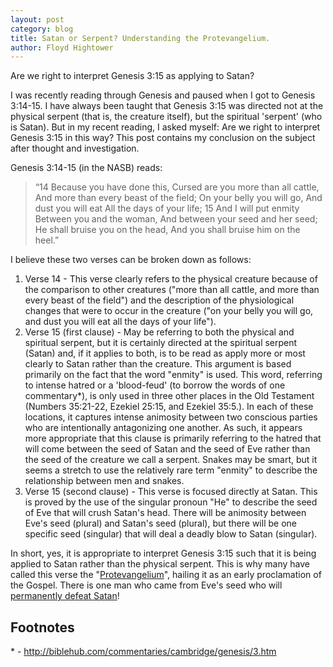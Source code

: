 ```yaml
---
layout: post
category: blog
title: Satan or Serpent? Understanding the Protevangelium.
author: Floyd Hightower
---
```


Are we right to interpret Genesis 3:15 as applying to Satan?

I was recently reading through Genesis and paused when I got to Genesis 3:14-15. I have always been taught that Genesis 3:15 was directed not at the physical serpent (that is, the creature itself), but the spiritual 'serpent' (who is Satan). But in my recent reading, I asked myself: Are we right to interpret Genesis 3:15 in this way? This post contains my conclusion on the subject after thought and investigation.

Genesis 3:14-15 (in the NASB) reads:

> “14 Because you have done this,
Cursed are you more than all cattle,
And more than every beast of the field;
On your belly you will go,
And dust you will eat
All the days of your life;
15 And I will put enmity
Between you and the woman,
And between your seed and her seed;
He shall bruise you on the head,
And you shall bruise him on the heel.”

I believe these two verses can be broken down as follows:

1. Verse 14 - This verse clearly refers to the physical creature because of the comparison to other creatures ("more than all cattle, and more than every beast of the field") and the description of the physiological changes that were to occur in the creature ("on your belly you will go, and dust you will eat all the days of your life").
2. Verse 15 (first clause) - May be referring to both the physical and spiritual serpent, but it is certainly directed at the spiritual serpent (Satan) and, if it applies to both, is to be read as apply more or most clearly to Satan rather than the creature. This argument is based primarily on the fact that the word "enmity" is used. This word, referring to intense hatred or a 'blood-feud' (to borrow the words of one commentary\*), is only used in three other places in the Old Testament (Numbers 35:21-22, Ezekiel 25:15, and Ezekiel 35:5.). In each of these locations, it captures intense animosity between two conscious parties who are intentionally antagonizing one another. As such, it appears more appropriate that this clause is primarily referring to the hatred that will come between the seed of Satan and the seed of Eve rather than the seed of the creature we call a serpent. Snakes may be smart, but it seems a stretch to use the relatively rare term "enmity" to describe the relationship between men and snakes.
3. Verse 15 (second clause) - This verse is focused directly at Satan. This is proved by the use of the singular pronoun "He" to describe the seed of Eve that will crush Satan's head. There will be animosity between Eve's seed (plural) and Satan's seed (plural), but there will be one specific seed (singular) that will deal a deadly blow to Satan (singular).

In short, yes, it is appropriate to interpret Genesis 3:15 such that it is being applied to Satan rather than the physical serpent. This is why many have called this verse the "[Protevangelium](https://en.wikipedia.org/wiki/Protevangelium)", hailing it as an early proclamation of the Gospel. There is one man who came from Eve's seed who will [permanently defeat Satan](https://www.biblegateway.com/passage/?search=Revelation+20%3A1-10&version=NASB)!

## Footnotes

\* - http://biblehub.com/commentaries/cambridge/genesis/3.htm
